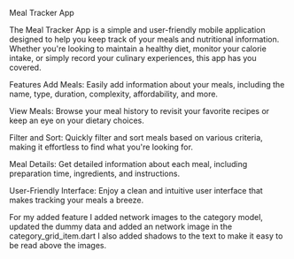Meal Tracker App

The Meal Tracker App is a simple and user-friendly mobile application designed to help you keep track of your meals and nutritional information. Whether you're looking to maintain a healthy diet, monitor your calorie intake, or simply record your culinary experiences, this app has you covered.

Features
Add Meals: Easily add information about your meals, including the name, type, duration, complexity, affordability, and more.

View Meals: Browse your meal history to revisit your favorite recipes or keep an eye on your dietary choices.

Filter and Sort: Quickly filter and sort meals based on various criteria, making it effortless to find what you're looking for.

Meal Details: Get detailed information about each meal, including preparation time, ingredients, and instructions.

User-Friendly Interface: Enjoy a clean and intuitive user interface that makes tracking your meals a breeze.


For my added feature I added network images to the category model, updated the dummy data and added an network image in the category_grid_item.dart
I also added shadows to the text to make it easy to be read above the images.
